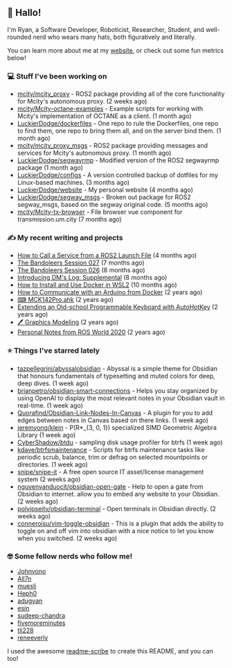 ## 👋 Hallo!

I'm Ryan, a Software Developer, Roboticist, Researcher, Student, and well-rounded nerd who wears many hats, both figuratively and literally.

You can learn more about me at my [website](https://ryandlewis.dev), or check out some fun metrics below!

### 💻 Stuff I've been working on

- [mcity/mcity_proxy](https://github.com/mcity/mcity_proxy) - ROS2 package providing all of the core functionality for Mcity&#39;s autonomous proxy. (2 weeks ago)
- [mcity/Mcity-octane-examples](https://github.com/mcity/Mcity-octane-examples) - Example scripts for working with Mcity&#39;s implementation of OCTANE as a client. (1 month ago)
- [LuckierDodge/dockerfiles](https://github.com/LuckierDodge/dockerfiles) - One repo to rule the Dockerfiles, one repo to find them, one repo to bring them all, and on the server bind them. (1 month ago)
- [mcity/mcity_proxy_msgs](https://github.com/mcity/mcity_proxy_msgs) - ROS2 package providing messages and services for Mcity&#39;s autonomous proxy. (1 month ago)
- [LuckierDodge/segwayrmp](https://github.com/LuckierDodge/segwayrmp) - Modified version of the ROS2 segwayrmp package (1 month ago)
- [LuckierDodge/configs](https://github.com/LuckierDodge/configs) - A version controlled backup of dotfiles for my Linux-based machines. (3 months ago)
- [LuckierDodge/website](https://github.com/LuckierDodge/website) - My personal website (4 months ago)
- [LuckierDodge/segway_msgs](https://github.com/LuckierDodge/segway_msgs) - Broken out package for ROS2 segway_msgs, based on the segway original code. (5 months ago)
- [mcity/Mcity-tx-browser](https://github.com/mcity/Mcity-tx-browser) - File browser vue component for transmission.um.city (7 months ago)

### ✍ My recent writing and projects

- [How to Call a Service from a ROS2 Launch File](https://ryandlewis.dev/posts/callserviceinros2launch/) (4 months ago)
- [The Bandoleers Session 027](https://ryandlewis.dev/posts/ttrpg/thebandoleers027/) (7 months ago)
- [The Bandoleers Session 026](https://ryandlewis.dev/posts/ttrpg/thebandoleers026/) (8 months ago)
- [Introducing DM&#39;s Log: Supplemental](https://ryandlewis.dev/posts/ttrpg/introducingdmslog/) (8 months ago)
- [How to Install and Use Docker in WSL2](https://ryandlewis.dev/posts/howtowsldocker/) (10 months ago)
- [How to Communicate with an Arduino from Docker](https://ryandlewis.dev/posts/howtoarduinodocker/) (2 years ago)
- [⌨ MCK142Pro.ahk](https://ryandlewis.dev/projects/mck142pro/) (2 years ago)
- [Extending an Old-school Programmable Keyboard with AutoHotKey](https://ryandlewis.dev/posts/mck142pro/) (2 years ago)
- [🖊 Graphics Modeling](https://ryandlewis.dev/projects/graphics/) (2 years ago)
- [Personal Notes from ROS World 2020](https://ryandlewis.dev/posts/rosworld2020/) (2 years ago)

### ⭐ Things I've starred lately

- [tazpellegrini/abyssalobsidian](https://github.com/tazpellegrini/abyssalobsidian) - Abyssal is a simple theme for Obsidian that honours fundamentals of typesetting and muted colors for deep, deep dives.  (1 week ago)
- [brianpetro/obsidian-smart-connections](https://github.com/brianpetro/obsidian-smart-connections) - Helps you stay organized by using OpenAI to display the most relevant notes in your Obsidian vault in real-time. (1 week ago)
- [Quorafind/Obsidian-Link-Nodes-In-Canvas](https://github.com/Quorafind/Obsidian-Link-Nodes-In-Canvas) - A plugin for you to add edges between notes in Canvas based on there links. (1 week ago)
- [jeremyong/klein](https://github.com/jeremyong/klein) - P(R*_{3, 0, 1}) specialized SIMD Geometric Algebra Library (1 week ago)
- [CyberShadow/btdu](https://github.com/CyberShadow/btdu) - sampling disk usage profiler for btrfs (1 week ago)
- [kdave/btrfsmaintenance](https://github.com/kdave/btrfsmaintenance) - Scripts for btrfs maintenance tasks like periodic scrub, balance, trim or defrag on selected mountpoints or directories. (1 week ago)
- [snipe/snipe-it](https://github.com/snipe/snipe-it) - A free open source IT asset/license management system (2 weeks ago)
- [nguyenvanduocit/obsidian-open-gate](https://github.com/nguyenvanduocit/obsidian-open-gate) - Help to open a gate from Obsidian to internet. allow you to embed any website to your Obsidian. (2 weeks ago)
- [polyipseity/obsidian-terminal](https://github.com/polyipseity/obsidian-terminal) - Open terminals in Obsidian directly. (2 weeks ago)
- [conneroisu/vim-toggle-obsidian](https://github.com/conneroisu/vim-toggle-obsidian) - This is a plugin that adds the ability to toggle on and off vim into obsidian with a nice notice to let you know when you switched. (2 weeks ago)

### 🤓 Some fellow nerds who follow me!

- [Johnvono](https://github.com/Johnvono)
- [All7n](https://github.com/All7n)
- [muesli](https://github.com/muesli)
- [Heph0](https://github.com/Heph0)
- [adugyan](https://github.com/adugyan)
- [esin](https://github.com/esin)
- [sudeep-chandra](https://github.com/sudeep-chandra)
- [fivemoreminutes](https://github.com/fivemoreminutes)
- [tli228](https://github.com/tli228)
- [reneeverly](https://github.com/reneeverly)

I used the awesome [readme-scribe](https://github.com/muesli/readme-scribe) to create this README, and you can too!
